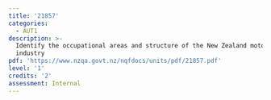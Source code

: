 ```yaml
---
title: '21857'
categories:
  - AUT1
description: >-
  Identify the occupational areas and structure of the New Zealand motor
  industry
pdf: 'https://www.nzqa.govt.nz/nqfdocs/units/pdf/21857.pdf'
level: '1'
credits: '2'
assessment: Internal
---
```


